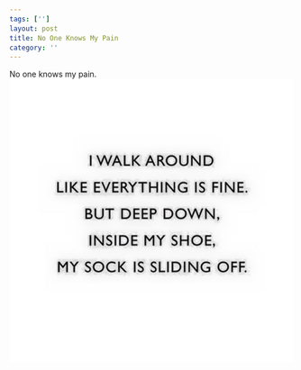 ```yaml
---
tags: ['']
layout: post
title: No One Knows My Pain
category: ''
---
```

No one knows my pain.
![No one knows my pain.](/uploads/2015-5-23-no-one-knows-my-pain.jpg)
